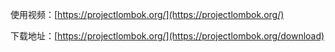 使用视频：[https://projectlombok.org/](https://projectlombok.org/)

下载地址：[https://projectlombok.org/](https://projectlombok.org/download)

